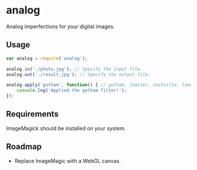 analog
======

Analog imperfections for your digital images.

Usage
-----

```javascript
var analog = require('analog');

analog.in('./photo.jpg'); // Specify the input file.
analog.out('./result.jpg'); // Specify the output file.

analog.apply('gotham', function() { // gotham, toaster, nashville, lomo, kelvin, or tiltshift
    console.log('Applied the gotham filter!');
});
```

Requirements
------------

ImageMagick should be installed on your system.

Roadmap
-------

 * Replace ImageMagic with a WebGL canvas.
